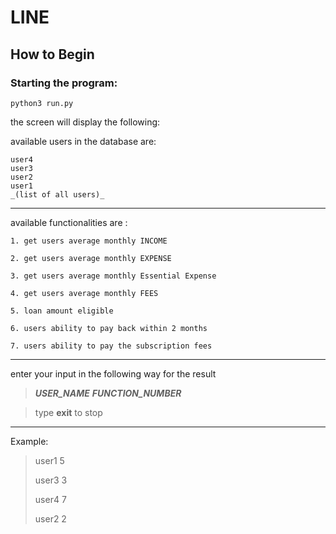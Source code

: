 # LINE
## How to Begin
### Starting the program:
```
python3 run.py
```

the screen will display the following:

available users in the database are:
```
user4
user3
user2
user1
_(list of all users)_
```
---------------
available functionalities are :

    1. get users average monthly INCOME

    2. get users average monthly EXPENSE

    3. get users average monthly Essential Expense

    4. get users average monthly FEES

    5. loan amount eligible

    6. users ability to pay back within 2 months

    7. users ability to pay the subscription fees


---------------
enter your input in the following way for the result
> _**USER_NAME** **FUNCTION_NUMBER**_

> type **exit** to stop
---------------
Example:
> user1 5
> 
> user3 3
> 
> user4 7
> 
> user2 2

